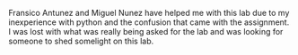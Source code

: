 Fransico Antunez and Miguel Nunez have helped me with this lab due to
my inexperience with python and the confusion that came with the assignment. 
I was lost with what was really being asked for the lab and was looking for 
someone to shed somelight on this lab. 
